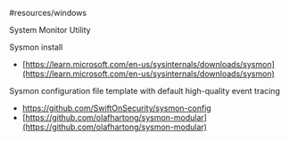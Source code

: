 #resources/windows 

System Monitor Utility

Sysmon install
- [https://learn.microsoft.com/en-us/sysinternals/downloads/sysmon](https://learn.microsoft.com/en-us/sysinternals/downloads/sysmon)

Sysmon configuration file template with default high-quality event tracing
- https://github.com/SwiftOnSecurity/sysmon-config
- [https://github.com/olafhartong/sysmon-modular](https://github.com/olafhartong/sysmon-modular)